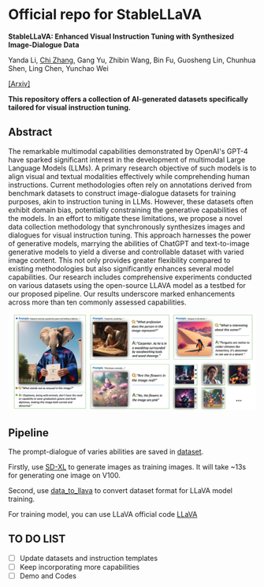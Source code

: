 # Official repo for StableLLaVA
**StableLLaVA: Enhanced Visual Instruction Tuning with Synthesized Image-Dialogue Data**

Yanda Li, [Chi Zhang](https://icoz69.github.io/), Gang Yu, Zhibin Wang, Bin Fu, Guosheng Lin, Chunhua Shen, Ling Chen, Yunchao Wei

[[Arxiv]](https://arxiv.org/abs/2308.10253v1)

**This repository offers a collection of AI-generated datasets specifically tailored for visual instruction tuning.**

## Abstract

 The remarkable multimodal capabilities demonstrated by OpenAI's GPT-4 have sparked significant interest in the development of multimodal Large Language Models (LLMs). A primary research objective of such models is to  align visual and textual modalities effectively while comprehending human instructions.
 Current methodologies often rely on annotations derived from benchmark datasets to construct image-dialogue datasets for training purposes, akin to instruction tuning in LLMs. However,  these datasets often exhibit domain bias, potentially   constraining the generative capabilities of the models. In an effort to mitigate these limitations, we propose a novel data collection methodology that synchronously synthesizes images and dialogues for visual instruction tuning. This approach harnesses the power of generative models, marrying the abilities of ChatGPT and text-to-image generative models to yield a diverse and controllable dataset with varied image content. This not only provides greater flexibility compared to existing methodologies but also significantly enhances several model capabilities. Our research includes comprehensive experiments conducted on various  datasets using the open-source LLAVA model as a testbed for our proposed pipeline. Our results underscore marked enhancements across more than ten commonly assessed capabilities.

<img src='teaser.png'>

## Pipeline 
The prompt-dialogue of varies abilities are saved in [dataset](https://github.com/crystraldo/StableLLAVA/tree/main/dataset).

Firstly, use [SD-XL](https://github.com/crystraldo/StableLLAVA/blob/main/stable_diffusion.py) to generate images as training images. It will take ~13s for generating one image on V100.

Second, use [data_to_llava](https://github.com/crystraldo/StableLLAVA/blob/main/data_to_llava.py) to convert dataset format for LLaVA model training.

For training model, you can use LLaVA official code [LLaVA](https://github.com/haotian-liu/LLaVA)


 ## TO DO LIST
- [ ] Update datasets and instruction templates
- [ ] Keep incorporating more capabilities
- [ ] Demo and Codes
